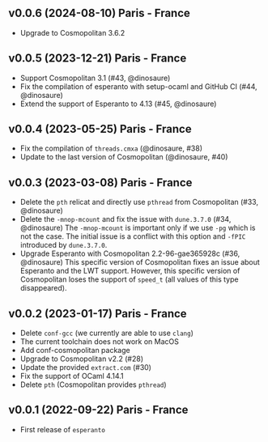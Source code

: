 ## v0.0.6 (2024-08-10) Paris - France

- Upgrade to Cosmopolitan 3.6.2

## v0.0.5 (2023-12-21) Paris - France

- Support Cosmopolitan 3.1 (#43, @dinosaure)
- Fix the compilation of esperanto with setup-ocaml and GitHub CI (#44, @dinosaure)
- Extend the support of Esperanto to 4.13 (#45, @dinosaure)

## v0.0.4 (2023-05-25) Paris - France

- Fix the compilation of `threads.cmxa` (@dinosaure, #38)
- Update to the last version of Cosmopolitan (@dinosaure, #40)

## v0.0.3 (2023-03-08) Paris - France

- Delete the `pth` relicat and directly use `pthread` from Cosmopolitan (#33, @dinosaure)
- Delete the `-mnop-mcount` and fix the issue with `dune.3.7.0` (#34, @dinosaure)
  The `-mnop-mcount` is important only if we use `-pg` which is not the case. The initial
  issue is a conflict with this option and `-fPIC` introduced by `dune.3.7.0`.
- Upgrade Esperanto with Cosmopolitan 2.2-96-gae365928c (#36, @dinosaure)
  This specific version of Cosmopolitan fixes an issue about Esperanto and the
  LWT support. However, this specific version of Cosmopolitan loses the support of
  `speed_t` (all values of this type disappeared).

## v0.0.2 (2023-01-17) Paris - France

- Delete `conf-gcc` (we currently are able to use `clang`)
- The current toolchain does not work on MacOS
- Add conf-cosmopolitan package
- Upgrade to Cosmopolitan v2.2 (#28)
- Update the provided `extract.com` (#30)
- Fix the support of OCaml 4.14.1
- Delete `pth` (Cosmopolitan provides `pthread`)

## v0.0.1 (2022-09-22) Paris - France

- First release of `esperanto`
